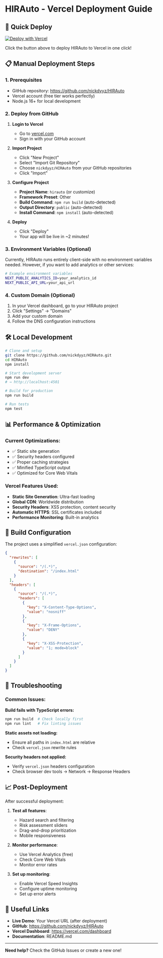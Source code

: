 # HIRAuto - Vercel Deployment Guide

## 🚀 Quick Deploy

[![Deploy with Vercel](https://vercel.com/button)](https://vercel.com/new/clone?repository-url=https://github.com/nickdyyz/HIRAuto)

Click the button above to deploy HIRAuto to Vercel in one click!

## 📋 Manual Deployment Steps

### 1. Prerequisites
- GitHub repository: https://github.com/nickdyyz/HIRAuto
- Vercel account (free tier works perfectly)
- Node.js 16+ for local development

### 2. Deploy from GitHub

1. **Login to Vercel**
   - Go to [vercel.com](https://vercel.com)
   - Sign in with your GitHub account

2. **Import Project**
   - Click "New Project"
   - Select "Import Git Repository"
   - Choose `nickdyyz/HIRAuto` from your GitHub repositories
   - Click "Import"

3. **Configure Project**
   - **Project Name**: `hirauto` (or customize)
   - **Framework Preset**: Other
   - **Build Command**: `npm run build` (auto-detected)
   - **Output Directory**: `public` (auto-detected)
   - **Install Command**: `npm install` (auto-detected)

4. **Deploy**
   - Click "Deploy"
   - Your app will be live in ~2 minutes!

### 3. Environment Variables (Optional)

Currently, HIRAuto runs entirely client-side with no environment variables needed. However, if you want to add analytics or other services:

```bash
# Example environment variables
NEXT_PUBLIC_ANALYTICS_ID=your_analytics_id
NEXT_PUBLIC_API_URL=your_api_url
```

### 4. Custom Domain (Optional)

1. In your Vercel dashboard, go to your HIRAuto project
2. Click "Settings" → "Domains"
3. Add your custom domain
4. Follow the DNS configuration instructions

## 🛠️ Local Development

```bash
# Clone and setup
git clone https://github.com/nickdyyz/HIRAuto.git
cd HIRAuto
npm install

# Start development server
npm run dev
# → http://localhost:4501

# Build for production
npm run build

# Run tests
npm test
```

## 📊 Performance & Optimization

### Current Optimizations:
- ✅ Static site generation
- ✅ Security headers configured
- ✅ Proper caching strategies
- ✅ Minified TypeScript output
- ✅ Optimized for Core Web Vitals

### Vercel Features Used:
- **Static Site Generation**: Ultra-fast loading
- **Global CDN**: Worldwide distribution
- **Security Headers**: XSS protection, content security
- **Automatic HTTPS**: SSL certificates included
- **Performance Monitoring**: Built-in analytics

## 🔧 Build Configuration

The project uses a simplified `vercel.json` configuration:

```json
{
  "rewrites": [
    {
      "source": "/(.*)",
      "destination": "/index.html"
    }
  ],
  "headers": [
    {
      "source": "/(.*)",
      "headers": [
        {
          "key": "X-Content-Type-Options",
          "value": "nosniff"
        },
        {
          "key": "X-Frame-Options", 
          "value": "DENY"
        },
        {
          "key": "X-XSS-Protection",
          "value": "1; mode=block"
        }
      ]
    }
  ]
}
```

## 🚨 Troubleshooting

### Common Issues:

**Build fails with TypeScript errors:**
```bash
npm run build  # Check locally first
npm run lint   # Fix linting issues
```

**Static assets not loading:**
- Ensure all paths in `index.html` are relative
- Check `vercel.json` rewrite rules

**Security headers not applied:**
- Verify `vercel.json` headers configuration
- Check browser dev tools → Network → Response Headers

## 📈 Post-Deployment

After successful deployment:

1. **Test all features**:
   - Hazard search and filtering
   - Risk assessment sliders
   - Drag-and-drop prioritization
   - Mobile responsiveness

2. **Monitor performance**:
   - Use Vercel Analytics (free)
   - Check Core Web Vitals
   - Monitor error rates

3. **Set up monitoring**:
   - Enable Vercel Speed Insights
   - Configure uptime monitoring
   - Set up error alerts

## 🔗 Useful Links

- **Live Demo**: Your Vercel URL (after deployment)
- **GitHub**: https://github.com/nickdyyz/HIRAuto
- **Vercel Dashboard**: https://vercel.com/dashboard
- **Documentation**: README.md

---

**Need help?** Check the GitHub Issues or create a new one!
